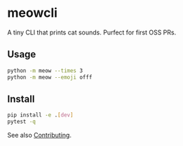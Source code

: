 # meowcli

A tiny CLI that prints cat sounds. Purfect for first OSS PRs.

## Usage

```bash
python -m meow --times 3
python -m meow --emoji offf
```

## Install

```bash
pip install -e .[dev]
pytest -q
```

See also [Contributing](CONTRIBUTING.md).
